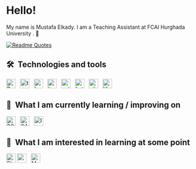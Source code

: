 # Hello!
My name is Mustafa Elkady. I am a Teaching Assistant at FCAI Hurghada University  . 🥐

[![Readme Quotes](https://quotes-github-readme.vercel.app/api?type=horizontal&theme=monokai)](https://github.com/piyushsuthar/github-readme-quotes)

## 🛠  Technologies and tools

<a name="learning-now"></a>
<img src="https://img.shields.io/badge/Python-282C34?logo=Python&logoColor=F7DF1E" alt="Python logo" title="Python" height="25"/>
&nbsp;
<img src="https://img.shields.io/badge/tensorflow-282C34?logo=tensorflow&logoColor=3178C6" alt="tensorflow logo" title="tensorflow" height="25" />
&nbsp;
<img src="https://img.shields.io/badge/keras-282C34?logo=html5&logoColor=E34F26" alt="keras logo" title="keras" height="25" />
&nbsp;
<img src="https://img.shields.io/badge/FastAPI-282C34?logo=FastAPI&logoColor=E34F26" alt="keras logo" title="keras" height="25" />
&nbsp;
<img src="https://img.shields.io/badge/pytorch-282C34?logo=pytorch&logoColor=1572B6" alt="pytorch logo" title="pytorch" height="25" />
&nbsp;
<img src="https://img.shields.io/badge/kotlin-282C34?logo=android&kotlin=3DDC84" alt="kotlin logo" title="kotlin" height="25" />
&nbsp;
<img src="https://img.shields.io/badge/git-282C34?logo=git&logoColor=F05032" alt="git logo" title="git" height="25" />
&nbsp;
<img src="https://img.shields.io/badge/VS%20Code-282C34?logo=visual-studio-code&logoColor=007ACC" alt="Visual Studio Code logo" title="Visual Studio Code" height="25" />
&nbsp;


<a name="learning-next"></a>

## 📖  What I am currently learning / improving on
<img src="https://img.shields.io/badge/PCA-282C34?logo=PCA&logoColor=FFCA28" alt="PCA logo" title="PCA" height="25" />
&nbsp;
<img src="https://img.shields.io/badge/GAN-282C34?logo=GAN&logoColor=FFCA28" alt="GAN logo" title="GAN" height="25" />
&nbsp;
<img src="https://img.shields.io/static/v1?label=&message=langChain&color=282C34&logo=langChain&logoColor=DB7093" alt="langChain logo" title="langChain" height="25" />

## 👾  What I am interested in learning at some point

<img src="https://img.shields.io/badge/Flutter-282C34?logo=flutter&logoColor=02569B" alt="Flutter logo" title="Flutter" height="25" />
<img src="https://img.shields.io/badge/quantamAi-282C34?logo=graphql&logoColor=E10098" alt="quantamAi logo" title="GraphQL" height="25" />
&nbsp;
<img src="https://img.shields.io/badge/MongoDB-282C34?logo=mongodb&logoColor=47A248" alt="MongoDB logo" title="MongoDB" height="25" />
&nbsp;
